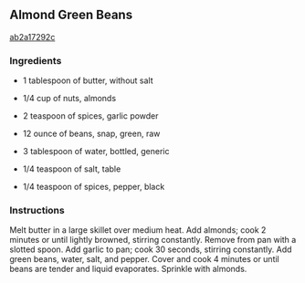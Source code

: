 ## Almond Green Beans

[ab2a17292c](http://www.myrecipes.com/recipe/almond-green-beans)

### Ingredients

 - 1 tablespoon of butter, without salt

 - 1/4 cup of nuts, almonds

 - 2 teaspoon of spices, garlic powder

 - 12 ounce of beans, snap, green, raw

 - 3 tablespoon of water, bottled, generic

 - 1/4 teaspoon of salt, table

 - 1/4 teaspoon of spices, pepper, black

### Instructions

Melt butter in a large skillet over medium heat. Add almonds; cook 2 minutes or until lightly browned, stirring constantly. Remove from pan with a slotted spoon. Add garlic to pan; cook 30 seconds, stirring constantly. Add green beans, water, salt, and pepper. Cover and cook 4 minutes or until beans are tender and liquid evaporates. Sprinkle with almonds.